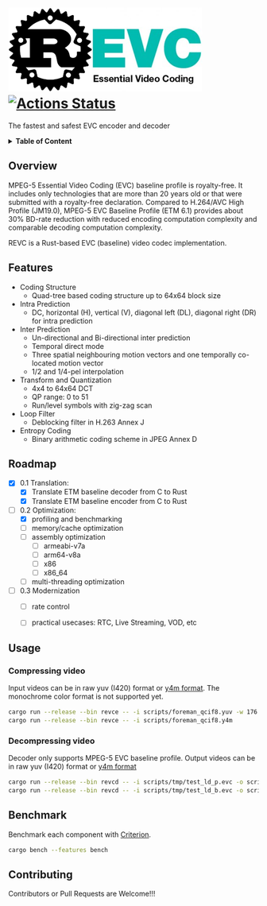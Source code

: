 # ![revc](doc/REVC.png) [![Actions Status](https://github.com/revcx/revc/workflows/revc/badge.svg?branch=master)](https://github.com/revcx/revc/actions) 

The fastest and safest EVC encoder and decoder

<details>
<summary><b>Table of Content</b></summary>

- [Overview](#overview)
- [Features](#features)
- [Roadmap](#roadmap)
- [Usage](#usage)
  - [Compressing video](#compressing-video)
  - [Decompressing video](#decompressing-video)
  - [Benchmark](#benchmark)
- [Contributing](#contributing)
</details>

## Overview
MPEG-5 Essential Video Coding (EVC) baseline profile is royalty-free. It includes only technologies that are more than 20 years old or that were submitted with a royalty-free declaration. 
Compared to H.264/AVC High Profile (JM19.0), MPEG-5 EVC Baseline Profile (ETM 6.1) provides about 30% BD-rate reduction with reduced encoding computation complexity and comparable decoding computation complexity.

REVC is a Rust-based EVC (baseline) video codec implementation.

## Features
* Coding Structure
  * Quad-tree based coding structure up to 64x64 block size
* Intra Prediction
  * DC, horizontal (H), vertical (V), diagonal left (DL), diagonal right (DR) for intra prediction
* Inter Prediction
  * Un-directional and Bi-directional inter prediction
  * Temporal direct mode
  * Three spatial neighbouring motion vectors and one temporally co-located motion vector
  * 1/2 and 1/4-pel interpolation
* Transform and Quantization
  * 4x4 to 64x64 DCT
  * QP range: 0 to 51
  * Run/level symbols with zig-zag scan
* Loop Filter
  * Deblocking filter in H.263 Annex J
* Entropy Coding
  * Binary arithmetic coding scheme in JPEG Annex D

## Roadmap
- [x] 0.1 Translation:
  - [x] Translate ETM baseline decoder from C to Rust
  - [x] Translate ETM baseline encoder from C to Rust		 
- [ ] 0.2 Optimization:
  - [x] profiling and benchmarking
  - [ ] memory/cache optimization
  - [ ] assembly optimization
    - [ ] armeabi-v7a
    - [ ] arm64-v8a
    - [ ] x86
    - [ ] x86_64  
  - [ ] multi-threading optimization
- [ ] 0.3 Modernization
  - [ ] rate control
  - [ ] practical usecases: RTC, Live Streaming, VOD, etc


## Usage
### Compressing video
Input videos can be in raw yuv (I420) format or [y4m format](https://wiki.multimedia.cx/index.php/YUV4MPEG2). The monochrome color format is not supported yet.

```sh
cargo run --release --bin revce -- -i scripts/foreman_qcif8.yuv -w 176 -h 144 -z 30 -f 8 -q 27 -r scripts/tmp/rec.yuv --keyint 8 --ref_pic_gap_length 8 --skip 0 --disable_dbf --inter_slice_type 1 -o scripts/tmp/test_ld_p.evc -v
cargo run --release --bin revce -- -i scripts/foreman_qcif8.y4m                     -f 8 -q 27 -r scripts/tmp/rec.y4m --keyint 8 --ref_pic_gap_length 8 --skip 0               --inter_slice_type 0 -o scripts/tmp/test_ld_b.evc -v
```

### Decompressing video
Decoder only supports MPEG-5 EVC baseline profile. Output videos can be in raw yuv (I420) format or [y4m format](https://wiki.multimedia.cx/index.php/YUV4MPEG2)

```sh
cargo run --release --bin revcd -- -i scripts/tmp/test_ld_p.evc -o scripts/tmp/test.yuv -v
cargo run --release --bin revcd -- -i scripts/tmp/test_ld_b.evc -o scripts/tmp/test.y4m -v
```

## Benchmark
Benchmark each component with [Criterion](https://bheisler.github.io/criterion.rs/book/index.html).

```sh
cargo bench --features bench
```

## Contributing
Contributors or Pull Requests are Welcome!!!
